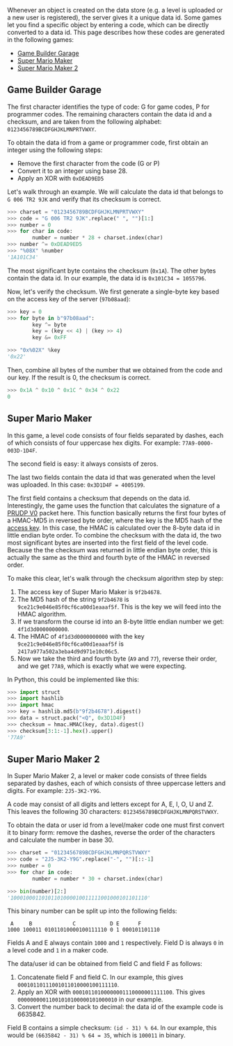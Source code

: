 Whenever an object is created on the data store (e.g. a level is uploaded or a new user is registered), the server gives it a unique data id. Some games let you find a specific object by entering a code, which can be directly converted to a data id. This page describes how these codes are generated in the following games:

* [Game Builder Garage](#game-builder-garage)
* [Super Mario Maker](#super-mario-maker)
* [Super Mario Maker 2](#super-mario-maker-2)

## Game Builder Garage
The first character identifies the type of code: G for game codes, P for programmer codes. The remaining characters contain the data id and a checksum, and are taken from the following alphabet: `0123456789BCDFGHJKLMNPRTVWXY`.

To obtain the data id from a game or programmer code, first obtain an integer using the following steps:
* Remove the first character from the code (G or P)
* Convert it to an integer using base 28.
* Apply an XOR with `0xDEAD9ED5`

Let's walk through an example. We will calculate the data id that belongs to `G 006 TR2 9JK` and verify that its checksum is correct.

```python
>>> charset = "0123456789BCDFGHJKLMNPRTVWXY"
>>> code = "G 006 TR2 9JK".replace(" ", "")[1:]
>>> number = 0
>>> for char in code:
        number = number * 28 + charset.index(char)
>>> number ^= 0xDEAD9ED5
>>> "%08X" %number
'1A101C34'
```

The most significant byte contains the checksum (`0x1A`). The other bytes contain the data id. In our example, the data id is `0x101C34 = 1055796`.

Now, let's verify the checksum. We first generate a single-byte key based on the access key of the server (`97b08aad`):

```python
>>> key = 0
>>> for byte in b"97b08aad":
        key ^= byte
        key = (key << 4) | (key >> 4)
        key &= 0xFF

>>> "0x%02X" %key
'0x22'
```

Then, combine all bytes of the number that we obtained from the code and our key. If the result is 0, the checksum is correct.

```python
>>> 0x1A ^ 0x10 ^ 0x1C ^ 0x34 ^ 0x22
0
```

## Super Mario Maker
In this game, a level code consists of four fields separated by dashes, each of which consists of four uppercase hex digits. For example: `77A9-0000-003D-1D4F`.

The second field is easy: it always consists of zeros.

The last two fields contain the data id that was generated when the level was uploaded. In this case: `0x3D1D4F = 4005199`.

The first field contains a checksum that depends on the data id. Interestingly, the game uses the function that calculates the signature of a [PRUDP V0](PRUDP-Protocol#v0-format) packet here. This function basically returns the first four bytes of a HMAC-MD5 in reversed byte order, where the key is the MD5 hash of the [access key](Game-Server-List). In this case, the HMAC is calculated over the 8-byte data id in little endian byte order. To combine the checksum with the data id, the two most significant bytes are inserted into the first field of the level code. Because the the checksum was returned in little endian byte order, this is actually the same as the third and fourth byte of the HMAC in reversed order.

To make this clear, let's walk through the checksum algorithm step by step:
1. The access key of Super Mario Maker is `9f2b4678`.
2. The MD5 hash of the string `9f2b4678` is `9ce21c9e046e85f0cf6ca00d1eaaaf5f`. This is the key we will feed into the HMAC algorithm.
3. If we transform the course id into an 8-byte little endian number we get: `4f1d3d0000000000`.
4. The HMAC of `4f1d3d0000000000` with the key `9ce21c9e046e85f0cf6ca00d1eaaaf5f` is `2417a977a502a3eba4d9d971e10c06c5`.
5. Now we take the third and fourth byte (`A9` and `77`), reverse their order, and we get `77A9`, which is exactly what we were expecting.

In Python, this could be implemented like this:

```python
>>> import struct
>>> import hashlib
>>> import hmac
>>> key = hashlib.md5(b"9f2b4678").digest()
>>> data = struct.pack("<Q", 0x3D1D4F)
>>> checksum = hmac.HMAC(key, data).digest()
>>> checksum[3:1:-1].hex().upper()
'77A9'
```

## Super Mario Maker 2
In Super Mario Maker 2, a level or maker code consists of three fields separated by dashes, each of which consists of three uppercase letters and digits. For example: `2J5-3K2-Y9G`.

A code may consist of all digits and letters except for A, E, I, O, U and Z. This leaves the following 30 characters: `0123456789BCDFGHJKLMNPQRSTVWXY`.

To obtain the data or user id from a level/maker code one must first convert it to binary form: remove the dashes, reverse the order of the characters and calculate the number in base 30.

```python
>>> charset = "0123456789BCDFGHJKLMNPQRSTVWXY"
>>> code = "2J5-3K2-Y9G".replace("-", "")[::-1]
>>> number = 0
>>> for char in code:
        number = number * 30 + charset.index(char)

>>> bin(number)[2:]
'10001000110101101000010011111001000101101110'
```

This binary number can be split up into the following fields:

```
 A     B             C           D E      F
1000 100011 01011010000100111110 0 1 000101101110
```

Fields A and E always contain `1000` and `1` respectively. Field D is always `0` in a level code and `1` in a maker code.

The data/user id can be obtained from field C and field F as follows:
1. Concatenate field F and field C. In our example, this gives `00010110111001011010000100111110`.
2. Apply an XOR with `00010110100000001110000001111100`. This gives `00000000011001010100000101000010` in our example.
3. Convert the number back to decimal: the data id of the example code is 6635842.

Field B contains a simple checksum: `(id - 31) % 64`. In our example, this would be `(6635842 - 31) % 64 = 35`, which is `100011` in binary.
